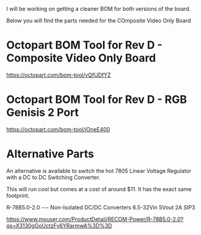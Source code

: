 I will be working on getting a cleaner BOM for both versions of the board.

Below you will find the parts needed for the COmposite Video Only Board


# Octopart BOM Tool for Rev D - Composite Video Only Board

https://octopart.com/bom-tool/vQfUDfYZ

# Octopart BOM Tool for Rev D - RGB Genisis 2 Port

https://octopart.com/bom-tool/jOneE400


# Alternative Parts

An alternative is available to switch the hot 7805 Linear Voltage Regulator with a DC to DC Switching Converter.

This will run cool but comes at a cost of around $11.  It has the exact same footprint.


R-78B5.0-2.0 --- Non-Isolated DC/DC Converters 6.5-32Vin 5Vout 2A SIP3

https://www.mouser.com/ProductDetail/RECOM-Power/R-78B5.0-2.0?qs=X3130gGoUctzFy6YRarmwA%3D%3D

